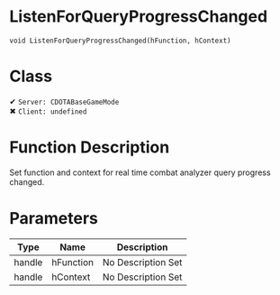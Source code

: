 # ListenForQueryProgressChanged
```
void ListenForQueryProgressChanged(hFunction, hContext)
```
# Class
✔ `Server: CDOTABaseGameMode`  
✖ `Client: undefined`  

# Function Description
Set function and context for real time combat analyzer query progress changed.
# Parameters
Type|Name|Description
--|--|--
handle|hFunction|No Description Set
handle|hContext|No Description Set
